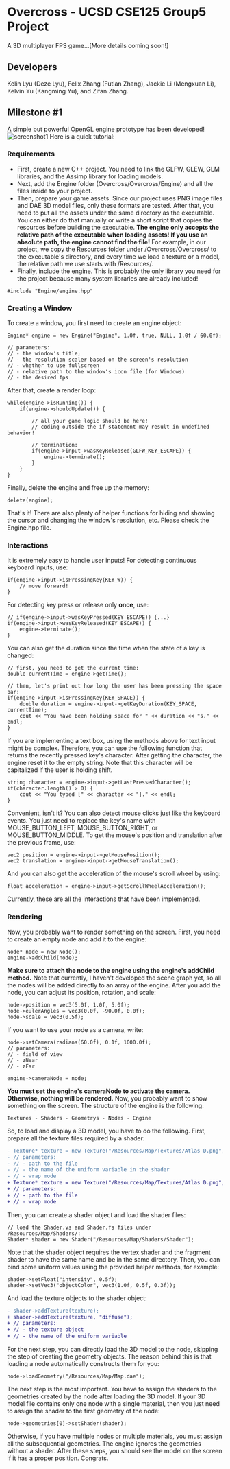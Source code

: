 # Overcross - UCSD CSE125 Group5 Project
A 3D multiplayer FPS game...[More details coming soon!]

## Developers
Kelin Lyu (Deze Lyu), Felix Zhang (Futian Zhang), Jackie Li (Mengxuan Li), Kelvin Yu (Kangming Yu), and Zifan Zhang.

## Milestone #1
A simple but powerful OpenGL engine prototype has been developed!
![screenshot1](https://github.com/ucsd-cse125-sp22/cse125-sp22-group5/blob/main/Screenshots/Screenshot1.png?raw=true)
Here is a quick tutorial:
### Requirements
- First, create a new C++ project. You need to link the GLFW, GLEW, GLM libraries, and the Assimp library for loading models.
- Next, add the Engine folder (Overcross/Overcross/Engine) and all the files inside to your project.
- Then, prepare your game assets. Since our project uses PNG image files and DAE 3D model files, only these formats are tested. After that, you need to put all the assets under the same directory as the executable. You can either do that manually or write a short script that copies the resources before building the executable. **The engine only accepts the relative path of the executable when loading assets! If you use an absolute path, the engine cannot find the file!** For example, in our project, we copy the Resources folder under /Overcross/Overcross/ to the executable's directory, and every time we load a texture or a model, the relative path we use starts with /Resources/.
- Finally, include the engine. This is probably the only library you need for the project because many system libraries are already included!
```
#include "Engine/engine.hpp"
```
### Creating a Window
To create a window, you first need to create an engine object:
```
Engine* engine = new Engine("Engine", 1.0f, true, NULL, 1.0f / 60.0f);

// parameters: 
// - the window's title;
// - the resolution scaler based on the screen's resolution
// - whether to use fullscreen
// - relative path to the window's icon file (for Windows)
// - the desired fps
```
After that, create a render loop:
```
while(engine->isRunning()) {
    if(engine->shouldUpdate()) {
    
        // all your game logic should be here!
        // coding outside the if statement may result in undefined behavior!
        
        // termination:
        if(engine->input->wasKeyReleased(GLFW_KEY_ESCAPE)) {
            engine->terminate();
        }
    }
}
```
Finally, delete the engine and free up the memory:
```
delete(engine);
```
That's it! There are also plenty of helper functions for hiding and showing the cursor and changing the window's resolution, etc. Please check the Engine.hpp file.
### Interactions
It is extremely easy to handle user inputs!
For detecting continuous keyboard inputs, use:
```
if(engine->input->isPressingKey(KEY_W)) {
    // move forward!
}
```
For detecting key press or release only **once**, use:
```
// if(engine->input->wasKeyPressed(KEY_ESCAPE)) {...}
if(engine->input->wasKeyReleased(KEY_ESCAPE)) {
    engine->terminate();
}
```
You can also get the duration since the time when the state of a key is changed:
```
// first, you need to get the current time:
double currentTime = engine->getTime();

// then, let's print out how long the user has been pressing the space bar:
if(engine->input->isPressingKey(KEY_SPACE)) {
    double duration = engine->input->getKeyDuration(KEY_SPACE, currentTime);
    cout << "You have been holding space for " << duration << "s." << endl;
}
```
If you are implementing a text box, using the methods above for text input might be complex. Therefore, you can use the following function that returns the recently pressed key's character. After getting the character, the engine reset it to the empty string. Note that this character will be capitalized if the user is holding shift.
```
string character = engine->input->getLastPressedCharacter();
if(character.length() > 0) {
    cout << "You typed [" << character << "]." << endl;
}
```
Convenient, isn't it? You can also detect mouse clicks just like the keyboard events. You just need to replace the key's name with MOUSE_BUTTON_LEFT, MOUSE_BUTTON_RIGHT, or MOUSE_BUTTON_MIDDLE.
To get the mouse's position and translation after the previous frame, use:
```
vec2 position = engine->input->getMousePosition();
vec2 translation = engine->input->getMouseTranslation();
```
And you can also get the acceleration of the mouse's scroll wheel by using:
```
float acceleration = engine->input->getScrollWheelAcceleration();
```
Currently, these are all the interactions that have been implemented.
### Rendering
Now, you probably want to render something on the screen. First, you need to create an empty node and add it to the engine:
```
Node* node = new Node();
engine->addChild(node);
```
**Make sure to attach the node to the engine using the engine's addChild method.**
Note that currently, I haven't developed the scene graph yet, so all the nodes will be added directly to an array of the engine. After you add the node, you can adjust its position, rotation, and scale:
```
node->position = vec3(5.0f, 1.0f, 5.0f);
node->eulerAngles = vec3(0.0f, -90.0f, 0.0f);
node->scale = vec3(0.5f);
```
If you want to use your node as a camera, write:
```
node->setCamera(radians(60.0f), 0.1f, 1000.0f);
// parameters: 
// - field of view
// - zNear
// - zFar

engine->cameraNode = node;
```
**You must set the engine's cameraNode to activate the camera. Otherwise, nothing will be rendered.**
Now, you probably want to show something on the screen. The structure of the engine is the following:
```
Textures - Shaders - Geometrys - Nodes - Engine
```
So, to load and display a 3D model, you have to do the following. First, prepare all the texture files required by a shader:
```diff
- Texture* texture = new Texture("/Resources/Map/Textures/Atlas D.png", "diffuse", GL_REPEAT);
- // parameters:
- // - path to the file
- // - the name of the uniform variable in the shader
- // - wrap mode
+ Texture* texture = new Texture("/Resources/Map/Textures/Atlas D.png", GL_REPEAT);
+ // parameters:
+ // - path to the file
+ // - wrap mode
```
Then, you can create a shader object and load the shader files:
```
// load the Shader.vs and Shader.fs files under /Resources/Map/Shaders/:
Shader* shader = new Shader("/Resources/Map/Shaders/Shader");
```
Note that the shader object requires the vertex shader and the fragment shader to have the same name and be in the same directory. Then, you can bind some uniform values using the provided helper methods, for example:
```
shader->setFloat("intensity", 0.5f);
shader->setVec3("objectColor", vec3(1.0f, 0.5f, 0.3f));
```
And load the texture objects to the shader object:
```diff
- shader->addTexture(texture);
+ shader->addTexture(texture, "diffuse");
+ // parameters:
+ // - the texture object
+ // - the name of the uniform variable
```
For the next step, you can directly load the 3D model to the node, skipping the step of creating the geometry objects. The reason behind this is that loading a node automatically constructs them for you:
```
node->loadGeometry("/Resources/Map/Map.dae");
```
The next step is the most important. You have to assign the shaders to the geometries created by the node after loading the 3D model. If your 3D model file contains only one node with a single material, then you just need to assign the shader to the first geometry of the node:
```
node->geometries[0]->setShader(shader);
```
Otherwise, if you have multiple nodes or multiple materials, you must assign all the subsequential geometries. The engine ignores the geometries without a shader. After these steps, you should see the model on the screen if it has a proper position. Congrats.

